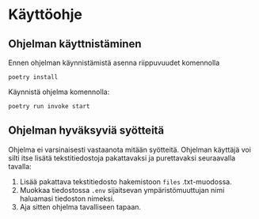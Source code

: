 # Käyttöohje
## Ohjelman käyttnistäminen
Ennen ohjelman käynnistämistä asenna riippuvuudet komennolla
```
poetry install
```
Käynnistä ohjelma komennolla:
```
poetry run invoke start
```

## Ohjelman hyväksyviä syötteitä
Ohjelma ei varsinaisesti vastaanota mitään syötteitä. Ohjelman käyttäjä voi silti itse lisätä tekstitiedostoja pakattavaksi ja purettavaksi seuraavalla tavalla:

1. Lisää pakattava tekstitiedosto hakemistoon `files` .txt-muodossa.
2. Muokkaa tiedostossa `.env` sijaitsevan ympäristömuuttujan nimi haluamasi tiedoston nimeksi.
3. Aja sitten ohjelma tavalliseen tapaan.

